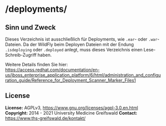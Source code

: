 # /deployments/

## Sinn und Zweck

Dieses Verzeichnis ist ausschließlich für Deployments, wie `.ear`- oder `.war`-Dateien.
Da der WildFly beim Deployen Dateien mit der Endung `.isdeploying` oder `.deployed` anlegt, muss dieses Verzeichnis einen Lese-Schreib-Zugriff haben.

Weitere Details finden Sie hier: <https://access.redhat.com/documentation/en-us/jboss_enterprise_application_platform/6/html/administration_and_configuration_guide/Reference_for_Deployment_Scanner_Marker_Files1>

## License

**License:** AGPLv3, <https://www.gnu.org/licenses/agpl-3.0.en.html>
**Copyright:** 2014 - 2021 University Medicine Greifswald
**Contact:** <https://www.ths-greifswald.de/kontakt/>
